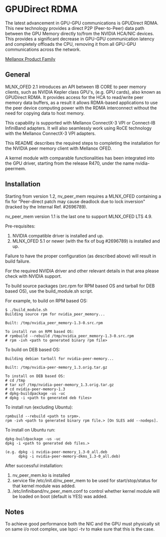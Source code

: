 # GPUDirect RDMA

The latest advancement in GPU-GPU communications is GPUDirect RDMA. This new technology provides a direct P2P (Peer-to-Peer) data path between the GPU Memory directly to/from the NVIDIA HCA/NIC devices. This provides a significant decrease in GPU-GPU communication latency and completely offloads the CPU, removing it from all GPU-GPU communications across the network.

[Mellanox Product Family](http://www.mellanox.com/page/products_dyn?product_family=116)

General
-----------
MLNX_OFED 2.1 introduces an API between IB CORE to peer memory clients, such as NVIDIA Kepler class GPU's, (e.g. GPU cards), also known as GPUDirect RDMA.  It provides access for the HCA to read/write peer memory data buffers, as a result it allows RDMA-based applications to use the peer device computing power with the RDMA interconnect without the need for copying data to host memory.

This capability is supported with Mellanox ConnectX-3 VPI or Connect-IB InfiniBand adapters.  It will also seamlessly work using RoCE technology with the Mellanox ConnectX-3 VPI adapters.

This README describes the required steps to completing the installation for the NVIDIA peer memory client with Mellanox OFED.

A kernel module with comparable functionalities has been integrated into the GPU driver, starting from the release R470, under the name nvidia-peermem.

Installation
-------------
Starting from version 1.2, nv_peer_mem requires a MLNX_OFED containing a fix for “Peer-direct patch may cause deadlock due to lock inversion" (tracked by the Internal Ref. #2696789). 

nv_peer_mem version 1.1 is the last one to support MLNX_OFED LTS 4.9.

Pre-requisites:
1) NVIDIA compatible driver is installed and up.
2) MLNX_OFED 5.1 or newer (with the fix of bug #2696789) is installed and up.

Failure to have the proper configuration (as described above) will result in build failure.

For the required NVIDIA driver and other relevant details in that area
please check with NVIDIA support.

To build source packages (src.rpm for RPM based OS and tarball for DEB based OS), use the build_module.sh script.


For example, to build on RPM based OS:

    $ ./build_module.sh
    Building source rpm for nvidia_peer_memory...
    
    Built: /tmp/nvidia_peer_memory-1.3-0.src.rpm
    
    To install run on RPM based OS:
    # rpmbuild --rebuild /tmp/nvidia_peer_memory-1.3-0.src.rpm
    # rpm -ivh <path to generated binary rpm file>

To build on DEB based OS:

    Building debian tarball for nvidia-peer-memory...
    
    Built: /tmp/nvidia-peer-memory_1.3.orig.tar.gz

    To install on DEB based OS:
    # cd /tmp
    # tar xzf /tmp/nvidia-peer-memory_1.3.orig.tar.gz
    # cd nvidia-peer-memory-1.3
    # dpkg-buildpackage -us -uc
    # dpkg -i <path to generated deb files>            

To install run (excluding Ubuntu):

    rpmbuild --rebuild <path to srpm>.
    rpm -ivh <path to generated binary rpm file.> [On SLES add --nodeps].

To install on Ubuntu run:

    dpkg-buildpackage -us -uc
    dpkg -i <path to generated deb files.>

    (e.g. dpkg -i nvidia-peer-memory_1.3-0_all.deb
          dpkg -i nvidia-peer-memory-dkms_1.3-0_all.deb)

After successful installation:
1)	nv_peer_mem.ko is installed
2)	service file /etc/init.d/nv_peer_mem to be used for start/stop/status
	for that kernel module was added.
3)	/etc/infiniband/nv_peer_mem.conf to control whether kernel module will be loaded on boot
	(default is YES) was added.

Notes
------

To achieve good performance both the NIC and the GPU must physically sit on same i/o root complex,
use lspci -tv to make sure that this is the case.
